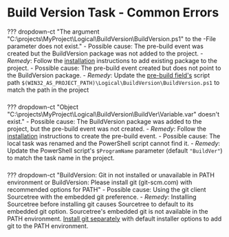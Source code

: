 # Build Version Task - Common Errors

??? dropdown-ct "The argument "C:\projects\MyProject\Logical\BuildVersion\BuildVersion.ps1" to the -File parameter does not exist."
    - Possible cause: The pre-build event was created but the BuildVersion package was not added to the project. 
      - *Remedy*: Follow the [installation](#installation) instructions to add existing package to the project.
    - Possible cause: The pre-build event created but does not point to the BuildVersion package. 
      - *Remedy*: Update the [pre-build field's](#2-create-pre-build-event) script path `$(WIN32_AS_PROJECT_PATH)\Logical\BuildVersion\BuildVersion.ps1` to match the path in the project

###

??? dropdown-ct "Object "C:\projects\MyProject\Logical\BuildVersion\BuildVer\Variable.var" doesn't exist."
    - Possible cause: The BuildVersion package was added to the project, but the pre-build event was not created.
      - *Remedy*: Follow the [installation](#2-create-pre-build-event) instructions to create the pre-build event.
    - Possible cause: The local task was renamed and the PowerShell script cannot find it.
      - *Remedy*: Update the PowerShell script's `$ProgramName` parameter (default `"BuildVer"`) to match the task name in the project.

###

??? dropdown-ct "BuildVersion: Git in not installed or unavailable in PATH environment or BuildVersion: Please install git (git-scm.com) with recommended options for PATH"
    - Possible cause: Using the git client Sourcetree with the embedded git preference.
      - *Remedy*: Installing Sourcetree before installing git causes Sourcetree to default to its embedded git option. Sourcetree's embedded git is not available in the PATH environment. [Install git separately](https://git-scm.com/) with default installer options to add git to the PATH environment.
